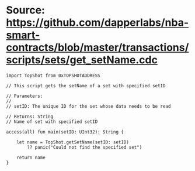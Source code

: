 # Source: https://github.com/dapperlabs/nba-smart-contracts/blob/master/transactions/scripts/sets/get_setName.cdc

```
import TopShot from 0xTOPSHOTADDRESS

// This script gets the setName of a set with specified setID

// Parameters:
//
// setID: The unique ID for the set whose data needs to be read

// Returns: String
// Name of set with specified setID

access(all) fun main(setID: UInt32): String {

    let name = TopShot.getSetName(setID: setID)
        ?? panic("Could not find the specified set")
        
    return name
}
```
